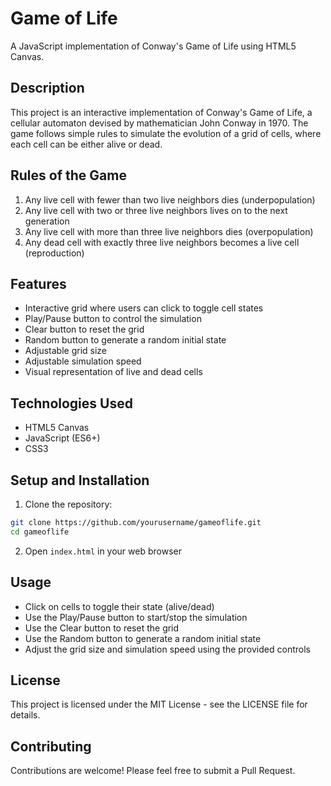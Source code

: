 # Game of Life

A JavaScript implementation of Conway's Game of Life using HTML5 Canvas.

## Description

This project is an interactive implementation of Conway's Game of Life, a cellular automaton devised by mathematician John Conway in 1970. The game follows simple rules to simulate the evolution of a grid of cells, where each cell can be either alive or dead.

## Rules of the Game

1. Any live cell with fewer than two live neighbors dies (underpopulation)
2. Any live cell with two or three live neighbors lives on to the next generation
3. Any live cell with more than three live neighbors dies (overpopulation)
4. Any dead cell with exactly three live neighbors becomes a live cell (reproduction)

## Features

- Interactive grid where users can click to toggle cell states
- Play/Pause button to control the simulation
- Clear button to reset the grid
- Random button to generate a random initial state
- Adjustable grid size
- Adjustable simulation speed
- Visual representation of live and dead cells

## Technologies Used

- HTML5 Canvas
- JavaScript (ES6+)
- CSS3

## Setup and Installation

1. Clone the repository:
```bash
git clone https://github.com/yourusername/gameoflife.git
cd gameoflife
```

2. Open `index.html` in your web browser

## Usage

- Click on cells to toggle their state (alive/dead)
- Use the Play/Pause button to start/stop the simulation
- Use the Clear button to reset the grid
- Use the Random button to generate a random initial state
- Adjust the grid size and simulation speed using the provided controls

## License

This project is licensed under the MIT License - see the LICENSE file for details.

## Contributing

Contributions are welcome! Please feel free to submit a Pull Request. 